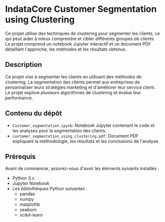 # IndataCore Customer Segmentation using Clustering

Ce projet utilise des techniques de clustering pour segmenter les clients, ce qui peut aider à mieux comprendre et cibler différents groupes de clients. Le projet comprend un notebook Jupyter interactif et un document PDF détaillant l'approche, les méthodes et les résultats obtenus.

## Description

Ce projet vise à segmenter les clients en utilisant des méthodes de clustering. La segmentation des clients permet aux entreprises de personnaliser leurs stratégies marketing et d'améliorer leur service client. Le projet explore plusieurs algorithmes de clustering et évalue leur performance.

## Contenu du dépôt

- `Customer_segmentation.ipynb`: Notebook Jupyter contenant le code et les analyses pour la segmentation des clients.
- `customer_segmentation_using_clustering.pdf`: Document PDF expliquant la méthodologie, les résultats et les conclusions de l'analyse.

## Prérequis

Avant de commencer, assurez-vous d'avoir les éléments suivants installés :

- Python 3.x
- Jupyter Notebook
- Les bibliothèques Python suivantes :
  - pandas
  - numpy
  - matplotlib
  - seaborn
  - scikit-learn
